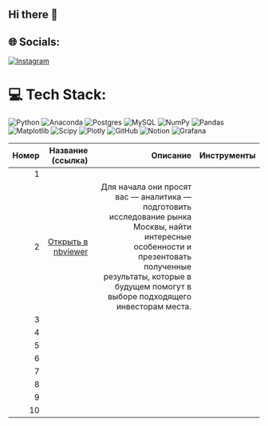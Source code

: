 ## Hi there 👋


## 🌐 Socials:
[![Instagram](https://img.shields.io/badge/Instagram-%23E4405F.svg?logo=Instagram&logoColor=white)](https://instagram.com/petrovatuyaara) 

# 💻 Tech Stack:
![Python](https://img.shields.io/badge/python-3670A0?style=for-the-badge&logo=python&logoColor=ffdd54) ![Anaconda](https://img.shields.io/badge/Anaconda-%2344A833.svg?style=for-the-badge&logo=anaconda&logoColor=white) ![Postgres](https://img.shields.io/badge/postgres-%23316192.svg?style=for-the-badge&logo=postgresql&logoColor=white) ![MySQL](https://img.shields.io/badge/mysql-4479A1.svg?style=for-the-badge&logo=mysql&logoColor=white) ![NumPy](https://img.shields.io/badge/numpy-%23013243.svg?style=for-the-badge&logo=numpy&logoColor=white) ![Pandas](https://img.shields.io/badge/pandas-%23150458.svg?style=for-the-badge&logo=pandas&logoColor=white) ![Matplotlib](https://img.shields.io/badge/Matplotlib-%23ffffff.svg?style=for-the-badge&logo=Matplotlib&logoColor=black) ![Scipy](https://img.shields.io/badge/SciPy-%230C55A5.svg?style=for-the-badge&logo=scipy&logoColor=%white) ![Plotly](https://img.shields.io/badge/Plotly-%233F4F75.svg?style=for-the-badge&logo=plotly&logoColor=white) ![GitHub](https://img.shields.io/badge/github-%23121011.svg?style=for-the-badge&logo=github&logoColor=white) ![Notion](https://img.shields.io/badge/Notion-%23000000.svg?style=for-the-badge&logo=notion&logoColor=white) ![Grafana](https://img.shields.io/badge/grafana-%23F46800.svg?style=for-the-badge&logo=grafana&logoColor=white)


| Номер |                                                                                                                                                                                                                                                                                                                                                    Название (ссылка) |                                                                                                                                                                                                           Описание | Инструменты |
|------:|---------------------------------------------------------------------------------------------------------------------------------------------------------------------------------------------------------------------------------------------------------------------------------------------------------------------------------------------------------------------:|-------------------------------------------------------------------------------------------------------------------------------------------------------------------------------------------------------------------:|------------:|
| 1     |                                                                                                                                                                                                                                                                                                                                                                      |                                                                                                                                                                                                                    |             |
| 2     | [Открыть в nbviewer](https://nbviewer.org/github/tuiaara-tatarinova/tuiaara-tatarinova/blob/main/%D0%A0%D1%8B%D0%BD%D0%BE%D0%BA%20%D0%B7%D0%B0%D0%B2%D0%B5%D0%B4%D0%B5%D0%BD%D0%B8%D0%B9%20%D0%BE%D0%B1%D1%89%D0%B5%D1%81%D1%82%D0%B2%D0%B5%D0%BD%D0%BD%D0%BE%D0%B3%D0%BE%20%D0%BF%D0%B8%D1%82%D0%B0%D0%BD%D0%B8%D1%8F%20%D0%9C%D0%BE%D1%81%D0%BA%D0%B2%D1%8B.ipynb) | Для начала они просят вас — аналитика — подготовить исследование рынка Москвы, найти интересные особенности и презентовать полученные результаты, которые в будущем помогут в выборе подходящего инвесторам места. |             |
| 3     |                                                                                                                                                                                                                                                                                                                                                                      |                                                                                                                                                                                                                    |             |
| 4     |                                                                                                                                                                                                                                                                                                                                                                      |                                                                                                                                                                                                                    |             |
| 5     |                                                                                                                                                                                                                                                                                                                                                                      |                                                                                                                                                                                                                    |             |
| 6     |                                                                                                                                                                                                                                                                                                                                                                      |                                                                                                                                                                                                                    |             |
| 7     |                                                                                                                                                                                                                                                                                                                                                                      |                                                                                                                                                                                                                    |             |
| 8     |                                                                                                                                                                                                                                                                                                                                                                      |                                                                                                                                                                                                                    |             |
| 9     |                                                                                                                                                                                                                                                                                                                                                                      |                                                                                                                                                                                                                    |             |
| 10    |                                                                                                                                                                                                                                                                                                                                                                      |                                                                                                                                                                                                                    |             |
